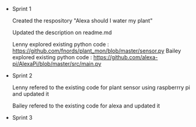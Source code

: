 * Sprint 1

    Created the respository "Alexa should I water my plant"

    Updated the description on readme.md 

    Lenny explored existing python code : https://github.com/fnords/plant_mon/blob/master/sensor.py
    Bailey explored existing python code : https://github.com/alexa-pi/AlexaPi/blob/master/src/main.py

* Sprint 2 
    
    Lenny refered to the existing code for plant sensor using raspberrry pi and updated it 
 
    Bailey refered to the existing code for alexa and updated it 
    
* Sprint 3
